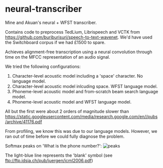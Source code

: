 # neural-transcriber

Mine and Akuan's neural + WFST transcriber.

Contains code to preprocess TedLium, Librispeech and VCTK from https://github.com/buriburisuri/speech-to-text-wavenet. We'd have used the Switchboard corpus if we had £1500 to spare.

Achieves alignment-free transcription using a neural convolution through time on the MFCC representation of an audio signal.

We tried the following configurations:

1. Character-level acoustic model including a 'space' character. No language model.
2. Character-level acoustic model inlcuding space. WFST language model.
3. Phoneme-level acoustic model and from-scratch beam search language model.
4. Phoneme-level acoustic model and WFST language model.

All but the first were about 2 orders of magnitude slower than https://static.googleusercontent.com/media/research.google.com/en//pubs/archive/41176.pdf

From profiling, we know this was due to our language models. However, we ran out of time before we could fully diagnose the problem.

Softmax peaks on 'What is the phone number?':
![peaks](https://github.com/boyentenbi/neural-transcriber/blob/master/phonemectc.png)

The light-blue line represents the 'blank' symbol (see ftp://ftp.idsia.ch/pub/juergen/icml2006.pdf)

